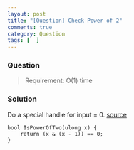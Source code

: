 ```yaml
---
layout: post
title: "[Question] Check Power of 2"
comments: true
category: Question
tags: [  ]
---
```


### Question 

> Requirement: O(1) time

### Solution

Do a special handle for input = 0. [source](http://stackoverflow.com/a/600306)

    bool IsPowerOfTwo(ulong x) {
        return (x & (x - 1)) == 0;
    }
